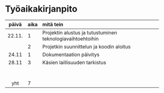 # Työaikakirjanpito

| päivä  | aika | mitä tein  |
| :-----:|:-----| :-----|
| 22.11. | 1    | Projektin alustus ja tutustuminen teknologiavaihtoehtoihin  |
|        | 2    | Projetkin suunnittelun ja koodin aloitus |
| 24.11  | 1    | Dokumentaation päivitys |
| 28.11  | 3    | Käsien laillisuuden tarkistus |
|        |      | |
|        |      | |
|        |      | |
|        |      | |
|        |      | |
|        |      | |
|        |      | |
| yht    | 7    | |

